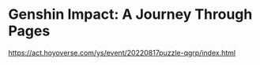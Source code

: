 # Genshin Impact: A Journey Through Pages
https://act.hoyoverse.com/ys/event/20220817puzzle-qgrp/index.html